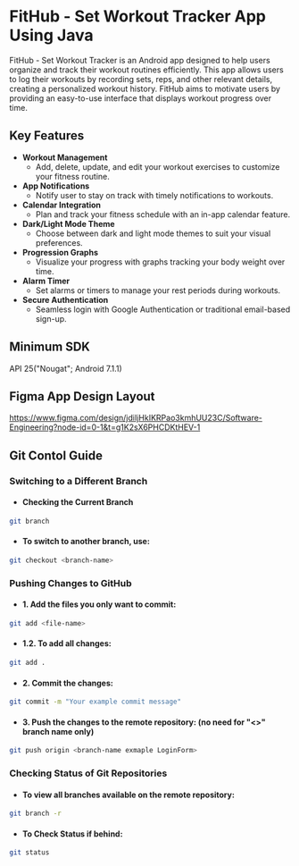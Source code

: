 # FitHub - Set Workout Tracker App Using Java 
FitHub - Set Workout Tracker is an Android app designed to help users organize and track their workout routines efficiently. This app allows users to log their workouts by recording sets, reps, and other relevant details, creating a personalized workout history. FitHub aims to motivate users by providing an easy-to-use interface that displays workout progress over time.


## Key Features
- **Workout Management**
  - Add, delete, update, and edit your workout exercises to customize your fitness routine.
- **App Notifications**
  - Notify user to stay on track with timely notifications to workouts.
- **Calendar Integration**
  - Plan and track your fitness schedule with an in-app calendar feature.
- **Dark/Light Mode Theme**
  - Choose between dark and light mode themes to suit your visual preferences.
- **Progression Graphs**
  - Visualize your progress with graphs tracking your body weight over time.
- **Alarm Timer**
  - Set alarms or timers to manage your rest periods during workouts.
- **Secure Authentication**
  - Seamless login with Google Authentication or traditional email-based sign-up.

## Minimum SDK
API 25("Nougat"; Android 7.1.1)

## Figma App Design Layout
https://www.figma.com/design/jdiIjHkIKRPao3kmhUU23C/Software-Engineering?node-id=0-1&t=g1K2sX6PHCDKtHEV-1


## Git Contol Guide

### Switching to a Different Branch
- #### Checking the Current Branch
```bash
git branch
```
- #### To switch to another branch, use:
```bash
git checkout <branch-name>
```

### Pushing Changes to GitHub
- #### 1. Add the files you only want to commit:
 ```bash
git add <file-name>
 ```
- #### 1.2. To add all changes:
 ```bash
git add .
 ```
- #### 2. Commit the changes:
 ```bash
git commit -m "Your example commit message"
 ```
- #### 3. Push the changes to the remote repository: (no need for "<>" branch name only)
 ```bash
git push origin <branch-name exmaple LoginForm>
 ```

### Checking Status of Git Repositories
- #### To view all branches available on the remote repository:
 ```bash
git branch -r
 ```
- #### To Check Status if behind:
 ```bash
git status
 ```
  
